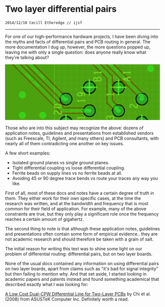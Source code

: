 # Two layer differential pairs

    2014/12/10 Cecill Etheredge // ijsf

---

For one of our high-performance hardware projects, I have been diving into the myths and facts of differential pairs and PCB routing in general. The more documentation I dug up, however, the more questions popped up, leaving me with only a single question: does anyone really know what they're talking about?

![](images/20141210-pcb1.png)

Those who are into this subject may recognize the above: dozens of application notes, guidelines and presentations from established vendors (such as Freescale, TI, Agilent, and many others) and PCB consultants, with nearly all of them contradicting one another on key issues.

A few short examples:

* Isolated ground planes vs single ground planes.
* Tight differential coupling vs loose differential coupling.
* Ferrite beads on supply lines vs no ferrite beads at all.
* Avoiding 45 or 90 degree trace bends vs route your traces any way you like.

First of all, most of these docs and notes have a certain degree of truth in them. They either work for their own specific cases, at the time the research was written, and at the bandwidth and frequency that is most common for their field of application. For example, many of the above constraints are true, but they only play a significant role once the frequency reaches a certain amount of gigahertz.

The second thing to note is that although these application notes, guidelines and presentations often contain some form of empirical evidence.. they are not academic research and should therefore be taken with a grain of salt.

The initial reason for writing this text was to shine some light on our problem of differential routing: differential pairs, but on two layer boards.

None of the usual docs contained any information on using differential pairs on two layer boards, apart from claims such as "it's bad for signal integrity" but then failing to mention why. And that set aside, I started looking in academic papers and patents instead and found something academical that described exactly what I was looking for:

[A Low Cost Dual-CPW Differential Line for Two-Layer PCBs](http://ieeexplore.ieee.org/xpls/abs_all.jsp?arnumber=4560016) by Chi et al. (2008) from ASUSTeK Computer Inc. Definitely worth a read.

